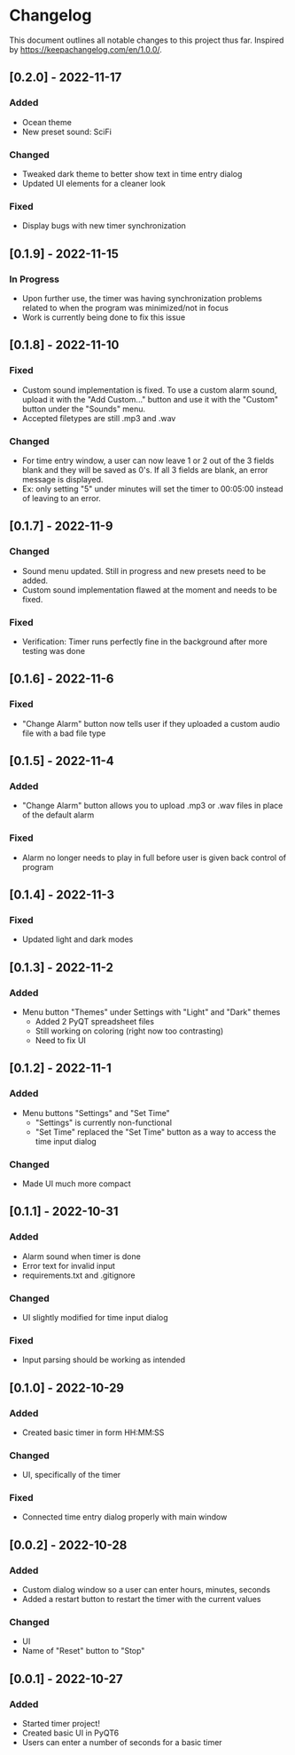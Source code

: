 # Changelog
This document outlines all notable changes to this project thus far. Inspired by https://keepachangelog.com/en/1.0.0/.

## [0.2.0] - 2022-11-17
### Added
- Ocean theme
- New preset sound: SciFi

### Changed
- Tweaked dark theme to better show text in time entry dialog
- Updated UI elements for a cleaner look

### Fixed
- Display bugs with new timer synchronization

## [0.1.9] - 2022-11-15
### In Progress
- Upon further use, the timer was having synchronization problems related to when the program was minimized/not in focus
- Work is currently being done to fix this issue

## [0.1.8] - 2022-11-10
### Fixed
- Custom sound implementation is fixed. To use a custom alarm sound, upload it with the "Add Custom..." button and use it with the "Custom" button under the "Sounds" menu.
- Accepted filetypes are still .mp3 and .wav

### Changed
- For time entry window, a user can now leave 1 or 2 out of the 3 fields blank and they will be saved as 0's. If all 3 fields are blank, an error message is displayed.
- Ex: only setting "5" under minutes will set the timer to 00:05:00 instead of leaving to an error.

## [0.1.7] - 2022-11-9
### Changed
- Sound menu updated. Still in progress and new presets need to be added.
- Custom sound implementation flawed at the moment and needs to be fixed.
  
### Fixed
- Verification: Timer runs perfectly fine in the background after more testing was done

## [0.1.6] - 2022-11-6
### Fixed
- "Change Alarm" button now tells user if they uploaded a custom audio file with a bad file type

## [0.1.5] - 2022-11-4
### Added
- "Change Alarm" button allows you to upload .mp3 or .wav files in place of the default alarm
  
### Fixed
- Alarm no longer needs to play in full before user is given back control of program
  
## [0.1.4] - 2022-11-3
### Fixed
- Updated light and dark modes

## [0.1.3] - 2022-11-2
### Added
- Menu button "Themes" under Settings with "Light" and "Dark" themes
  - Added 2 PyQT spreadsheet files
  - Still working on coloring (right now too contrasting)
  - Need to fix UI

## [0.1.2] - 2022-11-1
### Added
- Menu buttons "Settings" and "Set Time"
  - "Settings" is currently non-functional
  - "Set Time" replaced the "Set Time" button as a way to access the time input dialog

### Changed
- Made UI much more compact

## [0.1.1] - 2022-10-31
### Added
- Alarm sound when timer is done
- Error text for invalid input
- requirements.txt and .gitignore

### Changed
- UI slightly modified for time input dialog

### Fixed
- Input parsing should be working as intended

## [0.1.0] - 2022-10-29
### Added
- Created basic timer in form HH:MM:SS

### Changed
- UI, specifically of the timer

### Fixed
- Connected time entry dialog properly with main window

## [0.0.2] - 2022-10-28
### Added
- Custom dialog window so a user can enter hours, minutes, seconds
- Added a restart button to restart the timer with the current values

### Changed
- UI
- Name of "Reset" button to "Stop"

## [0.0.1] - 2022-10-27
### Added
- Started timer project!
- Created basic UI in PyQT6
- Users can enter a number of seconds for a basic timer
